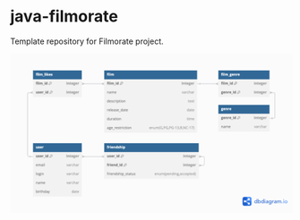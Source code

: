 # java-filmorate
Template repository for Filmorate project.

![Схема базы данных веб-приложения Filmorate](https://raw.githubusercontent.com/b1mgd/java-filmorate/add-database/dbdiagram-filmorate.png)
